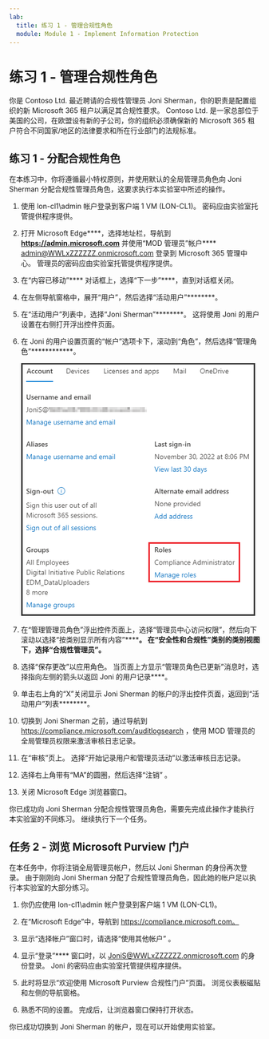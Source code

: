 ```yaml
---
lab:
  title: 练习 1 - 管理合规性角色
  module: Module 1 - Implement Information Protection
---
```

# 练习 1 - 管理合规性角色

你是 Contoso Ltd. 最近聘请的合规性管理员 Joni Sherman，你的职责是配置组织的新 Microsoft 365 租户以满足其合规性要求。 Contoso Ltd. 是一家总部位于美国的公司，在欧盟设有新的子公司，你的组织必须确保新的 Microsoft 365 租户符合不同国家/地区的法律要求和所在行业部门的法规标准。

## 练习 1 - 分配合规性角色

在本练习中，你将遵循最小特权原则，并使用默认的全局管理员角色向 Joni Sherman 分配合规性管理员角色，这要求执行本实验室中所述的操作。

1. 使用 lon-cl1\admin 帐户登录到客户端 1 VM (LON-CL1)。 密码应由实验室托管提供程序提供。

1. 打开 Microsoft Edge****，选择地址栏，导航到 **https://admin.microsoft.com** 并使用“MOD 管理员”帐户**** admin@WWLxZZZZZZ.onmicrosoft.com 登录到 Microsoft 365 管理中心。 管理员的密码应由实验室托管提供程序提供。

1. 在“内容已移动”**** 对话框上，选择“下一步”****，直到对话框关闭。

1. 在左侧导航窗格中，展开“用户”，然后选择“活动用户”********。

1. 在“活动用户”列表中，选择“Joni Sherman”********。 这将使用 Joni 的用户设置在右侧打开浮出控件页面。

1. 在 Joni 的用户设置页面的“帐户”选项卡下，滚动到“角色”，然后选择“管理角色”************。

      ![“管理角色”选项的屏幕截图](../Media/ManageRoles.png)

1. 在“管理管理员角色”浮出控件页面上，选择“管理员中心访问权限”，然后向下滚动以选择“按类别显示所有内容”************。 在“安全性和合规性”类别的类别视图下，选择“合规性管理员”。********

1. 选择“保存更改”以应用角色。 当页面上方显示“管理员角色已更新”消息时，选择指向左侧的箭头以返回 Joni 的用户记录****。

1. 单击右上角的“X”关闭显示 Joni Sherman 的帐户的浮出控件页面，返回到“活动用户”列表********。

1. 切换到 Joni Sherman 之前，通过导航到 https://compliance.microsoft.com/auditlogsearch ，使用 MOD 管理员的全局管理员权限来激活审核日志记录。

1. 在“审核”页上。 选择“开始记录用户和管理员活动”以激活审核日志记录。

1. 选择右上角带有“MA”的圆圈，然后选择“注销” 。

1. 关闭 Microsoft Edge 浏览器窗口。

你已成功向 Joni Sherman 分配合规性管理员角色，需要先完成此操作才能执行本实验室的不同练习。 继续执行下一个任务。

## 任务 2 - 浏览 Microsoft Purview 门户

在本任务中，你将注销全局管理员帐户，然后以 Joni Sherman 的身份再次登录。 由于刚刚向 Joni Sherman 分配了合规性管理员角色，因此她的帐户足以执行本实验室的大部分练习。

1. 你仍应使用 lon-cl1\admin 帐户登录到客户端 1 VM (LON-CL1)。

1. 在“Microsoft Edge”中，导航到 https://compliance.microsoft.com。

1. 显示“选择帐户”窗口时，请选择“使用其他帐户” 。

1. 显示“登录”**** 窗口时，以 JoniS@WWLxZZZZZZ.onmicrosoft.com 的身份登录。 Joni 的密码应由实验室托管提供程序提供。

1. 此时将显示“欢迎使用 Microsoft Purview 合规性门户”页面。 浏览仪表板磁贴和左侧的导航窗格。

1. 熟悉不同的设置。 完成后，让浏览器窗口保持打开状态。

你已成功切换到 Joni Sherman 的帐户，现在可以开始使用实验室。

